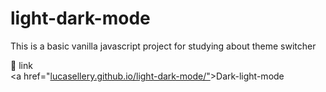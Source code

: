 # light-dark-mode
This is a basic vanilla javascript project for studying about theme switcher

🔗 link
<br/><a href="[lucasellery.github.io/light-dark-mode/"](https://lucasellery.github.io/light-dark-mode/)>Dark-light-mode</a>
